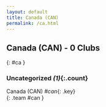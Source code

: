 ```yaml
---
layout: default
title: Canada (CAN)
permalink: /ca.html
---
```



## Canada (CAN) - 0 Clubs
{: #ca }









### Uncategorized _(1)_{:.count}


Canada  (CAN)  _#can_{: .key} <br>
{: .team #can }


 

